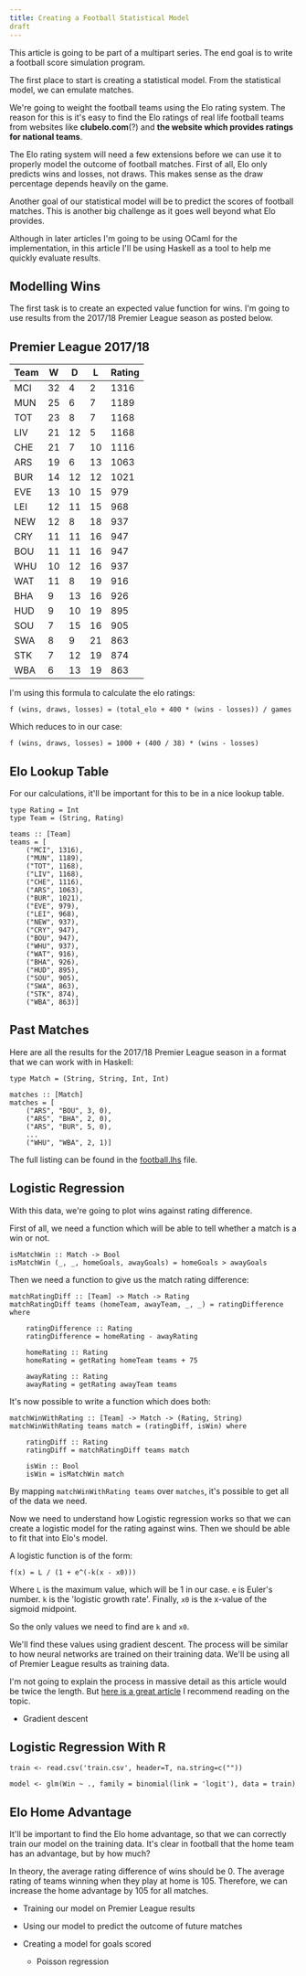 ```yaml
---
title: Creating a Football Statistical Model
draft
---
```


This article is going to be part of a multipart series. The end goal is to write
a football score simulation program.

The first place to start is creating a statistical model. From the statistical
model, we can emulate matches.

We're going to weight the football teams using the Elo rating system. The reason
for this is it's easy to find the Elo ratings of real life football teams from
websites like **clubelo.com**(?) and **the website which provides ratings
for national teams**.

The Elo rating system will need a few extensions before we can use it to
properly model the outcome of football matches. First of all, Elo only predicts
wins and losses, not draws. This makes sense as the draw percentage depends
heavily on the game.

Another goal of our statistical model will be to predict the scores of football
matches. This is another big challenge as it goes well beyond what Elo provides.

Although in later articles I'm going to be using OCaml for the implementation,
in this article I'll be using Haskell as a tool to help me quickly evaluate
results.

## Modelling Wins

The first task is to create an expected value function for wins. I'm going to
use results from the 2017/18 Premier League season as posted below.

## Premier League 2017/18

| Team | W  | D  | L  | Rating |
|------|----|----|----|--------|
| MCI  | 32 |  4 |  2 |   1316 |
| MUN  | 25 |  6 |  7 |   1189 |
| TOT  | 23 |  8 |  7 |   1168 |
| LIV  | 21 | 12 |  5 |   1168 |
| CHE  | 21 |  7 | 10 |   1116 |
| ARS  | 19 |  6 | 13 |   1063 |
| BUR  | 14 | 12 | 12 |   1021 |
| EVE  | 13 | 10 | 15 |    979 |
| LEI  | 12 | 11 | 15 |    968 |
| NEW  | 12 |  8 | 18 |    937 |
| CRY  | 11 | 11 | 16 |    947 |
| BOU  | 11 | 11 | 16 |    947 |
| WHU  | 10 | 12 | 16 |    937 |
| WAT  | 11 |  8 | 19 |    916 |
| BHA  |  9 | 13 | 16 |    926 |
| HUD  |  9 | 10 | 19 |    895 |
| SOU  |  7 | 15 | 16 |    905 |
| SWA  |  8 |  9 | 21 |    863 |
| STK  |  7 | 12 | 19 |    874 |
| WBA  |  6 | 13 | 19 |    863 |

I'm using this formula to calculate the elo ratings:

```
f (wins, draws, losses) = (total_elo + 400 * (wins - losses)) / games
```

Which reduces to in our case:

```
f (wins, draws, losses) = 1000 + (400 / 38) * (wins - losses)
```

## Elo Lookup Table

For our calculations, it'll be important for this to be in a nice lookup table.

```
type Rating = Int
type Team = (String, Rating)

teams :: [Team]
teams = [
    ("MCI", 1316),
    ("MUN", 1189),
    ("TOT", 1168),
    ("LIV", 1168),
    ("CHE", 1116),
    ("ARS", 1063),
    ("BUR", 1021),
    ("EVE", 979),
    ("LEI", 968),
    ("NEW", 937),
    ("CRY", 947),
    ("BOU", 947),
    ("WHU", 937),
    ("WAT", 916),
    ("BHA", 926),
    ("HUD", 895),
    ("SOU", 905),
    ("SWA", 863),
    ("STK", 874),
    ("WBA", 863)]
```

## Past Matches

Here are all the results for the 2017/18 Premier League season in a format that
we can work with in Haskell:

```
type Match = (String, String, Int, Int)

matches :: [Match]
matches = [
    ("ARS", "BOU", 3, 0),
    ("ARS", "BHA", 2, 0),
    ("ARS", "BUR", 5, 0),
    ...
    ("WHU", "WBA", 2, 1)]
```

The full listing can be found in the [football.lhs](./football.lhs) file.

## Logistic Regression

With this data, we're going to plot wins against rating difference.

First of all, we need a function which will be able to tell whether a match is a
win or not.

```
isMatchWin :: Match -> Bool
isMatchWin (_, _, homeGoals, awayGoals) = homeGoals > awayGoals
```

Then we need a function to give us the match rating difference:

```
matchRatingDiff :: [Team] -> Match -> Rating
matchRatingDiff teams (homeTeam, awayTeam, _, _) = ratingDifference where

    ratingDifference :: Rating
    ratingDifference = homeRating - awayRating

    homeRating :: Rating
    homeRating = getRating homeTeam teams + 75

    awayRating :: Rating
    awayRating = getRating awayTeam teams
```

It's now possible to write a function which does both:

```
matchWinWithRating :: [Team] -> Match -> (Rating, String)
matchWinWithRating teams match = (ratingDiff, isWin) where

    ratingDiff :: Rating
    ratingDiff = matchRatingDiff teams match

    isWin :: Bool
    isWin = isMatchWin match
```

By mapping `matchWinWithRating teams` over `matches`, it's possible to get all
of the data we need.

Now we need to understand how Logistic regression works so that we can create a
logistic model for the rating against wins. Then we should be able to fit that
into Elo's model.

A logistic function is of the form:

```
f(x) = L / (1 + e^(-k(x - x0)))
```

Where `L` is the maximum value, which will be 1 in our case. `e` is Euler's
number. `k` is the 'logistic growth rate'. Finally, `x0` is the x-value of the
sigmoid midpoint.

So the only values we need to find are `k` and `x0`.

We'll find these values using gradient descent. The process will be similar to
how neural networks are trained on their training data. We'll be using all of
Premier League results as training data.

I'm not going to explain the process in massive detail as this article would be
twice the length. But [here is a great
article](http://ucanalytics.com/blogs/gradient-descent-logistic-regression-simplified-step-step-visual-guide/)
I recommend reading on the topic.

- Gradient descent

## Logistic Regression With R

```
train <- read.csv('train.csv', header=T, na.string=c(""))

model <- glm(Win ~ ., family = binomial(link = 'logit'), data = train)
```

## Elo Home Advantage

It'll be important to find the Elo home advantage, so that we can correctly
train our model on the training data. It's clear in football that the home team
has an advantage, but by how much?

In theory, the average rating difference of wins should be 0. The average rating
of teams winning when they play at home is 105. Therefore, we can increase the
home advantage by 105 for all matches.

- Training our model on Premier League results
- Using our model to predict the outcome of future matches

- Creating a model for goals scored
    - Poisson regression
